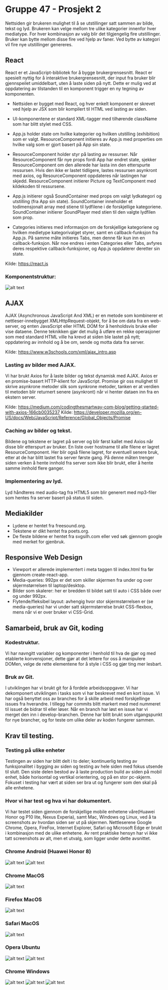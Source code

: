 # Gruppe 47 - Prosjekt 2

Nettsiden gir brukeren mulighet til å se utstillinger satt sammen av bilde, tekst og lyd. Brukeren kan velge mellom tre ulike kategorier innenfor hver mediatype. For hver kombinasjon av valg blir det tilgjengelig fire utstillinger. Bruker kan bytte mellom disse fire ved hjelp av faner. Ved bytte av kategori vil fire nye utstillinger genereres.

## React
React er et JavaScript-bibliotek for å bygge brukergrensesnitt. React er spesielt nyttig for å interaktive brukergrensesnitt, der input fra bruker blir gjennspeilet umiddelbart, uten å laste siden på nytt. Dette er mulig ved at oppdatering av tilstanden til en komponent trigger en ny tegning av komponenten.

- Nettsiden er bygget med React, og hver enkelt komponent er skrevet ved hjelp av JSX som blir kompilert til HTML ved lasting av siden. 

- UI-komponentene er standard XML-tagger med tilhørende className som har blitt stylet med CSS.

- App.js holder state om hvilke kategorier og hvilken utstilling (exhibition) som er valgt. ResourceComponent initieres av App.js med properties om hvilke valg som er gjort basert på App sin state. 

- ResourceComponent holder styr på lasting av ressurser. Når ResourceComponent får nye props fordi App har endret state, sjekker ResourceComponent om den allerede har lasta inn den etterspurte ressursen. Hvis den ikke er lastet tidligere, lastes ressursen asynkront med axios, og ResourceComponent oppdateres når lastingen har skjedd. ResourceComponent initierer Picture og TextComponent med kildekoden til ressursene. 

- App.js initierer også SoundContainer med props om valgt lydkategori og utstilling (fra App sin state). SoundContainer inneholder et todimensjonalt array med stiene til lydfilene i de forskjellige kategoriene. SoundContainer initierer SoundPlayer med stien til den valgte lydfilen som prop.

- Categories initieres med informasjon om de forskjellige kategoriene og hvilken medietype kategorivalget styrer, samt en callback-funksjon fra App.js. På samme måte initieres Tabs, men denne får kun inn en callback-funksjon. Når noe endres i enten Categories eller Tabs, avfyres deres respektive callback-funksjoner, og App.js oppdaterer deretter sin state.

Kilde: https://react.js


### Komponentstruktur:
![alt text](https://i.imgur.com/aQl2BXx.png "Komponentstruktur")

## AJAX

AJAX (Asynchronous JavaScript And XML) er en metode som kombinerer et nettleser-innebygget XMLHttpRequest-objekt, for å be om data fra en web-server, og enten JavaScript eller HTML DOM for å henholdsvis bruke eller vise dataene. Denne teknikken gjør det mulig å utføre en rekke operasjoner som med standard HTML ville ha krevd at siden ble lastet på nytt; oppdatering av innhold og å be om, sende og motta data fra server.

Kilde: https://www.w3schools.com/xml/ajax_intro.asp

### Lasting av bilder med AJAX.

Vi har brukt Axios for å laste bilder og tekst dynamisk med AJAX. Axios er en promise-basert HTTP-klient for JavaScript. Promise gir oss mulighet til skrive asynkrone metoder slik som synkrone metoder, tanken er at verdien til metoden blir returnert senere (asynkront) når vi henter dataen inn fra en ekstern server.

Kilde: https://medium.com/codingthesmartway-com-blog/getting-started-with-axios-166cb0035237
Kilde: https://developer.mozilla.org/en-US/docs/Web/JavaScript/Reference/Global_Objects/Promise

### Caching av bilder og tekst.

Bildene og tekstene er lagret på server og blir først kallet med Axios når disse blir etterspurt av bruker. En liste over hostname til alle filene er lagret ResourceComponent. Her blir også filene lagret, for eventuell senere bruk, etter at de har blitt lastet fra server første gang. På denne måten trenger siden verken å hente innhold fra server som ikke blir brukt, eller å hente samme innhold flere ganger. 

### Implementering av lyd.

Lyd håndteres med audio-tag fra HTML5 som blir generert med mp3-filer som hentes fra server basert på status til siden.

## Mediakilder

- Lydene er hentet fra freesound.org.
- Tekstene er dikt hentet fra poets.org.
- De fleste bildene er hentet fra svgsilh.com eller ved søk gjennom google med merket for gjenbruk.

## Responsive Web Design

- Viewport er allerede implementert i meta taggen til index.html fra før gjennom create-react-app.
- Media-queries: 992px er det som skiller skjermen fra under og over skjermstørrelsen til laptop/desktop.
- Bilder som skalerer: her er bredden til bildet satt til auto i CSS både over og under 992px.
- Flytende/fleksibel layout: avhengig hvor stor skjermstørrelsen er (se media-queries) har vi under satt skjermstørrelse brukt CSS-flexbox, mens når vi er over bruker vi CSS-Grid.

## Samarbeid, bruk av Git, koding

### Kodestruktur.

Vi har navngitt variabler og komponenter i henhold til hva de gjør og med etablerte konvensjoner, dette gjør at det lettere for oss å manipulere DOMen, velge de rette elementene for å style i CSS og gjør ting mer lesbart.


### Bruk av Git.

I utviklingen har vi brukt git for å fordele arbeidsoppgaver. Vi har dekomponert utviklingen i tasks som vi har beskrevet med en kort issue. Vi har også benyttet oss av branches for å skille arbeid med forskjellinge issues fra hverandre. I tillegg har commits blitt markert med med nummeret til issuet de bidrar til eller løser. Når en branch har løst en issue har vi merget den inn i develop-branchen. Denne har blitt brukt som utgangspunkt for nye brancher, og for teste om ulike deler av koden fungerer sammen.  

## Krav til testing.

### Testing på ulike enheter

Testingen av siden har blitt delt i to deler; kontinuerlig testing av funksjonalitet i bygging av siden og testing av hele siden med fokus utsende til slutt. Den siste delen bestod av å laste production build av siden på mobil enhet, både horisontal og vertikal orientering, og på en stor pc-skjerm. Fokuset i testing har vært at siden ser bra ut og fungerer som den skal på alle enhetene. 

### Hvor vi har test og hva vi har dokumentert.

Vi har testet siden gjennom de forskjellige mobile enhetene våre(Huawei Honor og P10 lite, Nexus Experia), samt Mac, Windows og Linux, ved å ta screenshots av hvordan siden ser ut på skjermen. Nettleserene Google Chrome, Opera, FireFox, Internet Explorer, Safari og Microsoft Edge er brukt i kombinasjon med de ulike enhetene. Av rent praktiske hensyn har vi ikke tatt screenshots av alt, men et utvalg, som ligger under dette avsnittet.


### Chrome Android (Huawei Honor 8)
![alt text](https://i.imgur.com/ReiFceE.png "Chrome Android 1")
![alt text](https://i.imgur.com/3pGSUQB.png "Chrome Android 2")

### Chrome MacOS
![alt text](https://i.imgur.com/qyskg1s.jpg "Chrome MacOS")

### Firefox MacOS
![alt text](https://i.imgur.com/HGTm3Ky.jpg "Firefoc MacOS")

### Safari MacOS
![alt text](https://i.imgur.com/03glVe3.jpg "Safari MacOS")

### Opera Ubuntu
![alt text](https://i.imgur.com/XlvTapa.png "Opera Ubuntu 1")
![alt text](https://i.imgur.com/kmPp0d4.png "Opera Ubuntu 2")

### Chrome Windows
![alt text](https://i.imgur.com/5n5kkvw.png "Chrome Windows 1")
![alt text](https://i.imgur.com/5vqk014.png "Chrome Windows 1")
![alt text](https://i.imgur.com/CKuMZda.png "Chrome Windows 1")

